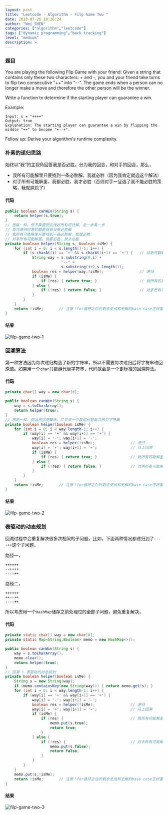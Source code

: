 ```yaml
---
layout: post
title: "Leetcode - Algorithm - Filp Game Two "
date: 2018-07-26 18:26:24
author: "Wei SHEN"
categories: ["algorithm","leetcode"]
tags: ["dynamic programming","back tracking"]
level: "medium"
description: >
---
```


### 题目
You are playing the following Flip Game with your friend: Given a string that contains only these two characters: + and -, you and your friend take turns to flip two consecutive "++" into "--". The game ends when a person can no longer make a move and therefore the other person will be the winner.

Write a function to determine if the starting player can guarantee a win.

Example:
```
Input: s = "++++"
Output: true
Explanation: The starting player can guarantee a win by flipping the middle "++" to become "+--+".
```
Follow up:
Derive your algorithm's runtime complexity.

### 朴素的递归思路
始终以“我”的主视角回答我是否必胜。分为我的回合，和对手的回合，那么，
* 我所有可能解里只要找到一条必胜解，我就必胜（因为我肯定就选这个解法）
* 对手所有可能解里，我都必胜，我才必胜（否则对手一旦选了我不能必胜的策略，我就尴尬了）

#### 代码
```java
public boolean canWin(String s) {
    return helper(s,true);
}
// 思路一样，但不需要预先找好所有可行解，走一步看一步
// 每次递归回答的都是我有没有必胜解
// 我所有可能解里只要找到一条必胜解，我就必胜
// 对手所有可能解里，我都必胜，我才必胜
private boolean helper(String s, boolean isMe) {
    for (int i = 0; i < s.length()-1; i++) {
        if (s.charAt(i) == '+' && s.charAt(i+1) == '+') {   // 找到可翻转的"++"
            String way = s.substring(0,i) +
                         "--" +
                         s.substring(i+2,s.length());
            boolean res = helper(way,!isMe);                // 递归
            if (isMe) {
                if (res) { return true; }                   // 我所有可能解里只要找到一条必胜解，我就必胜
            } else {
                if (!res) { return false; }                 // 对手所有可能解里，我都必胜，我才必胜
            }
        }
    }
    return !isMe;       // 注意！for循环之后的剩余支线和无解的base case正好重合
}
```

#### 结果
![filp-game-two-1](/images/leetcode/filp-game-two-1.png)


### 回溯算法
第一种方法因为每次递归构造了新的字符串，所以不需要每次递归后将字符串改回原值。如果用一个`char[]`数组代替字符串，代码就会是一个更标准的回溯算法。

#### 代码
```java
private char[] way = new char[0];

public boolean canWin(String s) {
    way = s.toCharArray();
    return helper(true);
}
// 思路一样，但运用回溯算法，并且用一个数组代替每次拷贝字符串
private boolean helper(boolean isMe) {
    for (int i = 0; i < way.length-1; i++) {
        if (way[i] == '+' && way[i+1] == '+') {
            way[i] = '-'; way[i+1] = '-';
            boolean res = helper(!isMe);                // 递归
            way[i] = '+'; way[i+1] = '+';               // 马上回溯
            if (isMe) {
                if (res) { return true; }               // 我所有可能解里只要找到一条必胜解，我就必胜
            } else {
                if (!res) { return false; }             // 对手所有可能解里，我都必胜，我才必胜
            }
        }
    }
    return !isMe;       // 注意！for循环之后的剩余支线和无解的base case正好重合
}
```

#### 结果
![filp-game-two-2](/images/leetcode/filp-game-two-2.png)


### 表驱动的动态规划
回溯过程中会重复解决很多次相同的子问题，比如，下面两种情况都递归到了`----++`这个子问题，

路径一，
```
++++++
--++++
----++
```
路径二，
```
++++++
++--++
----++
```

所以考虑用一个`HashMap`储存之前处理过的全部子问题，避免重复解决，

#### 代码
```java
private static char[] way = new char[0];
private static Map<String,Boolean> memo = new HashMap<>();

public boolean canWin(String s) {
    way = s.toCharArray();
    memo.clear();
    return helper(true);
}
// 回溯 + 表驱动的动态规划
private boolean helper(boolean isMe) {
    String s = new String(way);
    if (memo.containsKey(new String(way))) { return memo.get(s); }
    for (int i = 0; i < way.length-1; i++) {
        if (way[i] == '+' && way[i+1] == '+') {
            way[i] = '-'; way[i+1] = '-';
            boolean res = helper(!isMe);                // 递归
            way[i] = '+'; way[i+1] = '+';               // 马上回溯
            if (isMe) {
                if (res) {                              // 我所有可能解里只要找到一条必胜解，我就必胜
                    memo.put(s,true);
                    return true;
                }
            } else {
                if (!res) {                             // 对手所有可能解里，我都必胜，我才必胜
                    memo.put(s,false);
                    return false;
                }
            }
        }
    }
    memo.put(s,!isMe);
    return !isMe;       // 注意！for循环之后的剩余支线和无解的base case正好重合
}
```

#### 结果
![filp-game-two-3](/images/leetcode/filp-game-two-3.png)
